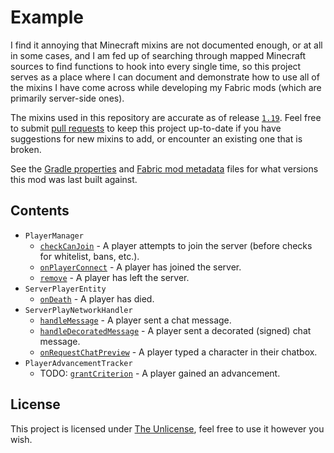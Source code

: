 # Example

I find it annoying that Minecraft mixins are not documented enough, or at all in some cases, and I am fed up of searching through mapped Minecraft sources to find functions to hook into every single time, so this project serves as a place where I can document and demonstrate how to use all of the mixins I have come across while developing my Fabric mods (which are primarily server-side ones).

The mixins used in this repository are accurate as of release [`1.19`](https://maven.fabricmc.net/docs/yarn-1.19.1-rc1+build.4/). Feel free to submit [pull requests](https://github.com/viral32111/ExampleMod/pulls) to keep this project up-to-date if you have suggestions for new mixins to add, or encounter an existing one that is broken.

See the [Gradle properties](/gradle.properties#L9-L15) and [Fabric mod metadata](/src/main/resources/fabric.mod.json#L34-L39) files for what versions this mod was last built against.

## Contents

* `PlayerManager`
  * [`checkCanJoin`](/src/main/java/com/viral32111/example/mixin/PlayerManagerMixin.java#L22-L43) - A player attempts to join the server (before checks for whitelist, bans, etc.).
  * [`onPlayerConnect`](/src/main/java/com/viral32111/example/mixin/PlayerManagerMixin.java#L46-L72) - A player has joined the server.
  * [`remove`](/src/main/java/com/viral32111/example/mixin/PlayerManagerMixin.java#L75-L94) - A player has left the server.
* `ServerPlayerEntity`
  * [`onDeath`](/src/main/java/com/viral32111/example/mixin/ServerPlayerEntityMixin.java#L16-L61) - A player has died.
* `ServerPlayNetworkHandler`
  * [`handleMessage`](/src/main/java/com/viral32111/example/mixin/ServerPlayNetworkHandlerMixin.java#L27-L40) - A player sent a chat message.
  * [`handleDecoratedMessage`](/src/main/java/com/viral32111/example/mixin/ServerPlayNetworkHandlerMixin.java#L44-L63) - A player sent a decorated (signed) chat message.
  * [`onRequestChatPreview`](/src/main/java/com/viral32111/example/mixin/ServerPlayNetworkHandlerMixin.java#L67-L80) - A player typed a character in their chatbox.
* `PlayerAdvancementTracker`
  * TODO: [`grantCriterion`]() - A player gained an advancement.

## License

This project is licensed under [The Unlicense](https://unlicense.org/), feel free to use it however you wish.
